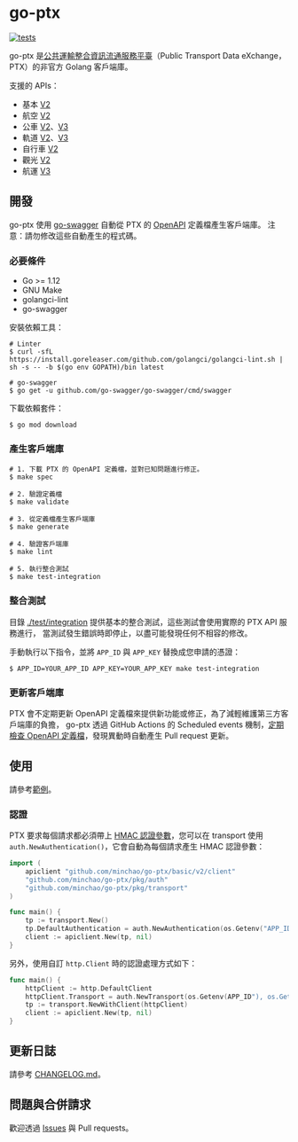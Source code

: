 # go-ptx

[![tests](https://github.com/minchao/go-ptx/workflows/tests/badge.svg)](https://github.com/minchao/go-ptx/actions?query=workflow%3Atests)

go-ptx 是[公共運輸整合資訊流通服務平臺](https://ptx.transportdata.tw/)（Public Transport Data eXchange，PTX）的非官方 Golang 客戶端庫。

支援的 APIs：

- 基本 [V2](https://ptx.transportdata.tw/MOTC/v2/Basic/api-docs/oas)
- 航空 [V2](https://ptx.transportdata.tw/MOTC/v2/Air/api-docs/oas)
- 公車 [V2](https://ptx.transportdata.tw/MOTC/v2/Bus/api-docs/oas)、[V3](https://ptx.transportdata.tw/MOTC/v3/Bus/api-docs/oas)
- 軌道 [V2](https://ptx.transportdata.tw/MOTC/v2/Rail/api-docs/oas)、[V3](https://ptx.transportdata.tw/MOTC/v3/Rail/api-docs/oas)
- 自行車 [V2](https://ptx.transportdata.tw/MOTC/v2/Bike/api-docs/oas)
- 觀光 [V2](https://ptx.transportdata.tw/MOTC/v2/Tourism/api-docs/oas)
- 航運 [V3](https://ptx.transportdata.tw/MOTC/v3/Ship/api-docs/oas)

## 開發

go-ptx 使用 [go-swagger](https://github.com/go-swagger/go-swagger) 自動從 PTX 的 [OpenAPI](https://swagger.io/specification/v2/) 定義檔產生客戶端庫。
注意：請勿修改這些自動產生的程式碼。

### 必要條件

- Go >= 1.12
- GNU Make
- golangci-lint
- go-swagger

安裝依賴工具：

```console
# Linter
$ curl -sfL https://install.goreleaser.com/github.com/golangci/golangci-lint.sh | sh -s -- -b $(go env GOPATH)/bin latest

# go-swagger
$ go get -u github.com/go-swagger/go-swagger/cmd/swagger
```

下載依賴套件：

```console
$ go mod download
```

### 產生客戶端庫

```console
# 1. 下載 PTX 的 OpenAPI 定義檔，並對已知問題進行修正。
$ make spec

# 2. 驗證定義檔
$ make validate

# 3. 從定義檔產生客戶端庫
$ make generate

# 4. 驗證客戶端庫
$ make lint

# 5. 執行整合測試
$ make test-integration
```

### 整合測試

目錄 [./test/integration](./test/integration) 提供基本的整合測試，這些測試會使用實際的 PTX API 服務進行，
當測試發生錯誤時即停止，以盡可能發現任何不相容的修改。

手動執行以下指令，並將 `APP_ID` 與 `APP_KEY` 替換成您申請的憑證：

```console
$ APP_ID=YOUR_APP_ID APP_KEY=YOUR_APP_KEY make test-integration
```

### 更新客戶端庫

PTX 會不定期更新 OpenAPI 定義檔來提供新功能或修正，為了減輕維護第三方客戶端庫的負擔，
go-ptx 透過 GitHub Actions 的 Scheduled events 機制，[定期檢查 OpenAPI 定義檔](.github/workflows/check-specifications-update.yml)，發現異動時自動產生 Pull request 更新。

## 使用

請參考[範例](./examples)。

### 認證

PTX 要求每個請求都必須帶上 [HMAC 認證參數](https://gist.github.com/ptxmotc/383118204ecf7192bdf96bc0197bb981#api-%E8%AA%8D%E8%AD%89%E6%8E%88%E6%AC%8A%E6%A9%9F%E5%88%B6)，您可以在 transport 使用 `auth.NewAuthentication()`，它會自動為每個請求產生 HMAC 認證參數：

```go
import (
	apiclient "github.com/minchao/go-ptx/basic/v2/client"
	"github.com/minchao/go-ptx/pkg/auth"
	"github.com/minchao/go-ptx/pkg/transport"
)

func main() {
	tp := transport.New()
	tp.DefaultAuthentication = auth.NewAuthentication(os.Getenv("APP_ID"), os.Getenv("APP_KEY"))
	client := apiclient.New(tp, nil)
}
```

另外，使用自訂 `http.Client` 時的認證處理方式如下：

```go
func main() {
	httpClient := http.DefaultClient
	httpClient.Transport = auth.NewTransport(os.Getenv(APP_ID"), os.Getenv("APP_KEY"))
	tp := transport.NewWithClient(httpClient)
	client := apiclient.New(tp, nil)
}
```

## 更新日誌

請參考 [CHANGELOG.md](./CHANGELOG.md)。

## 問題與合併請求

歡迎透過 [Issues](https://github.com/minchao/go-ptx/issues/new/choose) 與 Pull requests。
